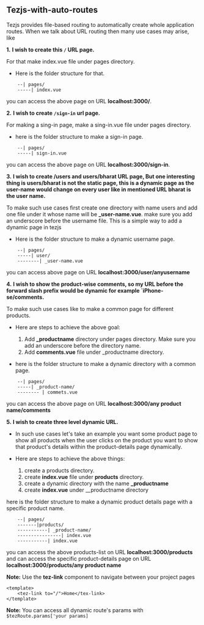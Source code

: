 ## Tezjs-with-auto-routes

Tezjs provides file-based routing to automatically create whole application routes. 
When we talk about URL routing then many use cases may arise, like

**1.**  **I wish to create this `/` URL page.**

For that make index.vue file under pages directory.

- Here is the folder structure for that.   
```
    --| pages/  
    -----| index.vue  
```
you can access the above page on URL **localhost:3000/**.  


**2.** **I wish to create `/sign-in` url page.**

For making a sing-in page, make a sing-in.vue file under pages directory.  

- here is the folder structure to make a sign-in page.
```
    --| pages/  
    -----| sign-in.vue  
```
you can access the above page on URL **localhost:3000/sign-in**.

**3.** **I wish to create /users and users/bharat  URL page, But one interesting thing is users/bharat is not the static page, this is a dynamic page as the user-name would change on every user like in mentioned URL bharat is the user name.**

To make such use cases first create one directory with name users and add one file under it 
whose name will be **_user-name.vue**. make sure you add an underscore before the username file. This
is a simple way to add a dynamic page in tezjs

- Here is the folder structure to make a dynamic username page.
```
    --| pages/  
    -----| user/   
    --------| _user-name.vue 
```
you can access above page on URL **localhost:3000/user/anyusername**

**4.** **I wish to show the product-wise comments, so my URL before the forward slash prefix would be dynamic for example `iPhone-se/comments.**

To make such use cases like to make a common page for different products. 
  
- Here are steps to achieve the above goal:  
    1. Add **_productname** directory under pages directory. Make sure you add an underscore before 
       the directory name.
    2. Add **comments.vue** file under _productname directory.  

- here is the folder structure to make a dynamic directory with a common page.  
  
```
    --| pages/  
    -----| _product-name/   
    -------- | commets.vue
```
you can access the above page on URL **localhost:3000/any product name/comments**


**5.** **I wish to create three level dynamic URL.**

- In such use cases let's take an example you want some product page to show all products
when the user clicks on the product you want to show that product's details within the product-details page dynamically.

- Here are steps to achieve the above things:  
     1. create a products directory.
     2. create **index.vue** file under **products** directory.
     3. create a dynamic directory with the name **_productname**
     4. create **index.vue** under __productname directory  

  
here is the folder structure to make a dynamic product details page with a specific product name.
```
    --| pages/  
    -------|products/    
    -----------| _product-name/  
    ----------------| index.vue  
    -----------| index.vue
```

you can access the above products-list on URL **localhost:3000/products** and can access the specific product-details page on URL **localhost:3000/products/any product name**

**Note:**  Use the **tez-link** component to navigate between your project pages  
```
<template>   
    <tez-link to="/">Home</tex-link>    
</template>    
```

**Note:** You can access all dynamic route's params with `$tezRoute.params['your params]`
